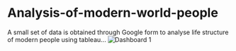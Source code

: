 # Analysis-of-modern-world-people
A small set of data is obtained through Google form to analyse life structure of modern people using tableau...
![Dashboard 1](https://user-images.githubusercontent.com/119998021/215324415-dc78e4ce-b471-4271-af76-87ee162fa8ff.png)
